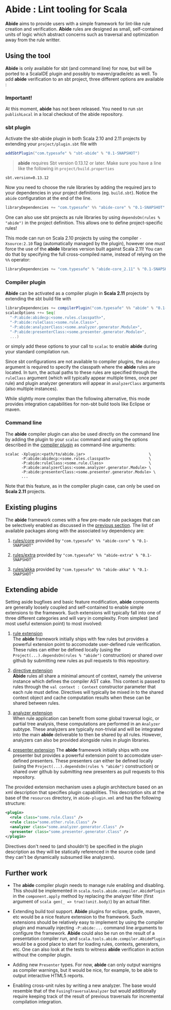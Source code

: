 # Abide : Lint tooling for Scala

**Abide** aims to provide users with a simple framework for lint-like rule creation and verification.
**Abide** rules are designed as small, self-contained units of logic which abstract concerns such as traversal and
optimization away from the rule writter.

## Using the tool

**Abide** is only available for sbt (and command line) for now, but will be ported to a ScalaIDE plugin and possibly to maven/gradle/etc as well. To add **abide** verification to an sbt project, three different options are available :

### Important!

At this moment, **abide** has not been released. You need to run `sbt publishLocal` in a local checkout of the abide repository.

### sbt plugin

Activate the sbt-abide plugin in both Scala 2.10 and 2.11 projects by extending your `project/plugin.sbt` file with

```scala
addSbtPlugin("com.typesafe" % "sbt-abide" % "0.1-SNAPSHOT")
```
> **abide** requires Sbt version 0.13.12 or later. Make sure you have a line like the following in `project/build.properties`

```
sbt.version=0.13.12
```

Now you need to choose the rule libraries by adding the required jars to your dependencies in your project definitions (eg. `build.sbt`). Notice the `abide` configuration at the end of the line.

```scala
libraryDependencies += "com.typesafe" %% "abide-core" % "0.1-SNAPSHOT" % "abide"
```

One can also use sbt projects as rule libraries by using `dependsOn(rules % "abide")` in the project definition. This allows one to define project-specific rules!

This mode can run on Scala 2.10 projects by using the compiler `-Xsource:2.10` flag (automatically managed by
the plugin), however one _must_ force the use of the **abide** libraries version built against Scala 2.11! You can do that by specifying the full cross-compiled name, instead of relying on the `%%` operator:

```scala
libraryDependencies += "com.typesafe" % "abide-core_2.11" % "0.1-SNAPSHOT" % "abide"
```


### Compiler plugin

**Abide** can be activated as a compiler plugin in **Scala 2.11** projects by extending the sbt build file with

```scala
libraryDependencies += compilerPlugin("com.typesafe" %% "abide" % "0.1-SNAPSHOT")
scalacOptions ++= Seq(
  "-P:abide:abidecp:<some.rules.classpath>",
  "-P:abide:ruleClass:<some.rule.Class>",
  "-P:abide:analyzerClass:<some.analyzer.generator.Module>",
  "-P:abide:presenterClass:<some.presenter.generator.Module>",
  ...)
```

or simply add these options to your call to `scalac` to enable **abide** during your standard compilation run.

Since sbt configurations are not available to compiler plugins, the `abidecp` argument is required to specify the
classpath where the **abide** rules are located. In turn, the actual paths to these rules are specified through the
`ruleClass` argument (which will typically appear multiple times, once per rule) and plugin analyzer generators will
appear in `analyzerClass` arguments (also multiple instances).

While slightly more complex than the following alternative, this mode provides integration capabilities for non-sbt
build tools like Eclipse or maven.

### Command line

The **abide** compiler plugin can also be used directly on the command line by adding the plugin to your `scalac` command and using the options described in the [compiler plugin](#compiler-plugin) as command-line arguments:
```
scalac -Xplugin:<path/to/abide.jar>                            \
       -P:abide:abidecp:<some.rules.classpath>                 \
       -P:abide:ruleClass:<some.rule.Class>                    \
       -P:abide:analyzerClass:<some.analyzer.generator.Module> \
       -P:abide:presenterClass:<some.presenter.generator.Module> \
       ...
```

Note that this feature, as in the compiler plugin case, can only be used on **Scala 2.11** projects.

## Existing plugins

The **abide** framework comes with a few pre-made rule packages that can be selectively enabled as discussed in the [previous section](#using-the-tool). The list of available packages along with the associated ivy dependency are:

1. [rules/core](/wiki/core-rules.md) provided by `"com.typesafe" %% "abide-core" % "0.1-SNAPSHOT"`

2. [rules/extra](/wiki/extra-rules.md) provided by `"com.typesafe" %% "abide-extra" % "0.1-SNAPSHOT"`

3. [rules/akka](/wiki/akka-rules.md) provided by `"com.typesafe" %% "abide-akka" % "0.1-SNAPSHOT"`

## Extending abide

Setting aside bugfixes and basic feature modification, **abide** components are generally loosely coupled and self-contained to enable simple extensions to the framework. Such extensions will typically fall into one of three different categories and will vary in complexity. From simplest (and most useful extension point) to most involved:

1. [rule extension](/wiki/rules.md)  
The **abide** framework initially ships with few rules but provides a powerful extension point to accomodate user-defined
rule verification. These rules can either be defined locally (using the `Project(...).dependsOn(rules % "abide")` construction) or shared over github by submitting new rules as pull requests to this repository.

2. [directive extension](/wiki/extensions.md#adding-new-directives)  
**Abide** rules all share a minimal amount of context, namely the universe instance which defines the compiler AST cake. This context is passed to rules through the `val context : Context` constructor parameter that each rule must define. Directives will typically be mixed in to the shared context object and cache computation results when these can be shared between rules.

3. [analyzer extension](/wiki/extensions.md#defining-analyzers)  
When rule application can benefit from some global traversal logic, or partial tree analysis, these computations are
performed in an `Analyzer` subtype. These analyzers are typically non-trivial and will be integrated into the main **abide** deliverable to then be shared by all rules. However, analyzers can also be provided alongside rules in plugin
libraries.

4. [presenter extension](/wiki/extensions.md#defining-presenters)
The **abide** framework initially ships with one presenter but provides a powerful extension point to accomodate user-defined
presenters. These presenters can either be defined locally (using the `Project(...).dependsOn(rules % "abide")` construction) or shared over github by submitting new presenters as pull requests to this repository.

The provided extension mechanism uses a plugin architecture based on an xml description that specifies plugin
capabilities. This description sits at the base of the `resources` directory, in `abide-plugin.xml` and has the 
following structure:
```xml
<plugin>
  <rule class="some.rule.Class" />
  <rule class="some.other.rule.Class" />
  <analyzer class="some.analyzer.generator.Class" />
  <presenter class="some.presenter.generator.Class" />
</plugin>
```

Directives don't need to (and shouldn't) be specified in the plugin description as they will be statically referenced
in the source code (and they can't be dynamically subsumed like analyzers).

## Further work

- The **abide** compiler plugin needs to manage rule enabling and disabling. This should be implemented in
`scala.tools.abide.compiler.AbidePlugin` in the `component.apply` method by replacing the analyzer filter (first argument of
```scala gen(_ => true)(unit.body)```) by an actual filter.

- Extending build tool support. **Abide** plugins for eclipse, gradle, maven, etc would be a nice feature extension to the
framework. Such extensions should be relatively easy to implement by using the compiler plugin and manually injecting
`-P:abide:...` command line arguments to configure the framework. **Abide** could also be run on the result of a presentation
compiler run, and `scala.tools.abide.compiler.AbidePlugin` would be a good place to start for loading rules, contexts,
generators, etc. One can also look at the tests to witness **abide** verification in action without the compiler plugin.

- Adding new `Presenter` types. For now, **abide** can only output warnigns as compiler warnings, but it would be nice, for
example, to be able to output interactive HTML5 reports.

- Enabling cross-unit rules by writing a new analyzer. The base would resemble that of the `FusingTraversalAnalyzer` but
would additionally require keeping track of the result of previous traversals for incremental compilation integration.
